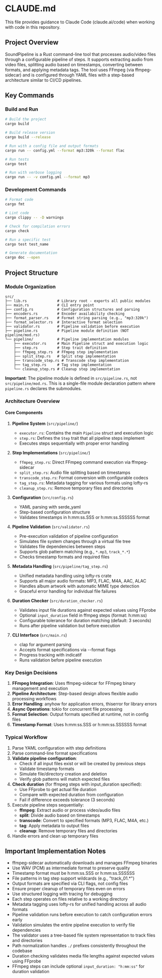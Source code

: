 # CLAUDE.md

This file provides guidance to Claude Code (claude.ai/code) when working with code in this repository.

## Project Overview

SoundPipeline is a Rust command-line tool that processes audio/video files through a configurable pipeline of steps. It supports extracting audio from video files, splitting audio based on timestamps, converting between formats, and applying metadata tags. The tool uses FFmpeg (via ffmpeg-sidecar) and is configured through YAML files with a step-based architecture similar to CI/CD pipelines.

## Key Commands

### Build and Run
```bash
# Build the project
cargo build

# Build release version
cargo build --release

# Run with a config file and output formats
cargo run -- config.yml --format mp3:320k --format flac

# Run tests
cargo test

# Run with verbose logging
cargo run -- -v config.yml --format mp3
```

### Development Commands
```bash
# Format code
cargo fmt

# Lint code
cargo clippy -- -D warnings

# Check for compilation errors
cargo check

# Run a specific test
cargo test test_name

# Generate documentation
cargo doc --open
```

## Project Structure

### Module Organization

```
src/
├── lib.rs              # Library root - exports all public modules
├── main.rs             # CLI entry point
├── config.rs           # Configuration structures and parsing
├── encoders.rs         # Encoder availability checking
├── format_parser.rs    # Format string parsing (e.g., "mp3:320k")
├── format_selector.rs  # Interactive format selection
├── validator.rs        # Pipeline validation before execution
├── pipeline.rs         # Pipeline module definition (NOT pipeline/mod.rs)
└── pipeline/           # Pipeline implementation modules
    ├── executor.rs     # Main Pipeline struct and execution logic
    ├── step.rs         # Step trait definition
    ├── ffmpeg_step.rs  # FFmpeg step implementation
    ├── split_step.rs   # Split step implementation
    ├── transcode_step.rs # Transcode step implementation
    ├── tag_step.rs     # Tag step implementation
    └── cleanup_step.rs # Cleanup step implementation
```

**Important**: The pipeline module is defined in `src/pipeline.rs`, not `src/pipeline/mod.rs`. This is a single-file module declaration pattern where `pipeline.rs` declares the submodules.

### Architecture Overview

#### Core Components

1. **Pipeline System** (`src/pipeline/`)
   - `executor.rs`: Contains the main `Pipeline` struct and execution logic
   - `step.rs`: Defines the `Step` trait that all pipeline steps implement
   - Executes steps sequentially with proper error handling

2. **Step Implementations** (`src/pipeline/`)
   - `ffmpeg_step.rs`: Direct FFmpeg command execution via ffmpeg-sidecar
   - `split_step.rs`: Audio file splitting based on timestamps
   - `transcode_step.rs`: Format conversion with configurable codecs
   - `tag_step.rs`: Metadata tagging for various formats using lofty-rs
   - `cleanup_step.rs`: Remove temporary files and directories

3. **Configuration** (`src/config.rs`)
   - YAML parsing with serde_yaml
   - Step-based configuration structure
   - Validates timestamps in h:mm:ss.SSS or h:mm:ss.SSSSSS format

4. **Pipeline Validation** (`src/validator.rs`)
   - Pre-execution validation of pipeline configuration
   - Simulates file system changes through a virtual file tree
   - Validates file dependencies between steps
   - Supports glob pattern matching (e.g., `*.mp3`, `track_*.*`)
   - Checks timestamp formats and required files

5. **Metadata Handling** (`src/pipeline/tag_step.rs`)
   - Unified metadata handling using lofty-rs crate
   - Supports all major audio formats: MP3, FLAC, M4A, AAC, ALAC
   - Handles album artwork with automatic MIME type detection
   - Graceful error handling for individual file failures

6. **Duration Checker** (`src/duration_checker.rs`)
   - Validates input file durations against expected values using FFprobe
   - Optional `input_duration` field in ffmpeg steps (format: h:mm:ss)
   - Configurable tolerance for duration matching (default: 3 seconds)
   - Runs after pipeline validation but before execution

7. **CLI Interface** (`src/main.rs`)
   - clap for argument parsing
   - Accepts format specifications via --format flags
   - Progress tracking with indicatif
   - Runs validation before pipeline execution

### Key Design Decisions

1. **FFmpeg Integration**: Uses ffmpeg-sidecar for FFmpeg binary management and execution
2. **Pipeline Architecture**: Step-based design allows flexible audio processing workflows
3. **Error Handling**: anyhow for application errors, thiserror for library errors
4. **Async Operations**: tokio for concurrent file processing
5. **Format Selection**: Output formats specified at runtime, not in config files
6. **Timestamp Format**: Uses h:mm:ss.SSS or h:mm:ss.SSSSSS format

### Typical Workflow

1. Parse YAML configuration with step definitions
2. Parse command-line format specifications
3. **Validate pipeline configuration**:
   - Check if all input files exist or will be created by previous steps
   - Validate timestamp formats
   - Simulate file/directory creation and deletion
   - Verify glob patterns will match expected files
4. **Check duration** (for ffmpeg steps with input_duration specified):
   - Use FFprobe to get actual file duration
   - Compare with expected duration from configuration
   - Fail if difference exceeds tolerance (3 seconds)
5. Execute pipeline steps sequentially:
   - **ffmpeg**: Extract audio or process video/audio files
   - **split**: Divide audio based on timestamps
   - **transcode**: Convert to specified formats (MP3, FLAC, M4A, etc.)
   - **tag**: Apply metadata to output files
   - **cleanup**: Remove temporary files and directories
5. Handle errors and clean up temporary files

## Important Implementation Notes

- ffmpeg-sidecar automatically downloads and manages FFmpeg binaries
- Use WAV (PCM) as intermediate format to preserve quality
- Timestamp format must be h:mm:ss.SSS or h:mm:ss.SSSSSS
- File patterns in tag step support wildcards (e.g., "track_01.*")
- Output formats are specified via CLI flags, not config files
- Ensure proper cleanup of temporary files even on errors
- Use structured logging with tracing for debugging
- Each step operates on files relative to a working directory
- Metadata tagging uses lofty-rs for unified handling across all audio formats
- Pipeline validation runs before execution to catch configuration errors early
- Validation simulates the entire pipeline execution to verify file dependencies
- The validator uses a tree-based file system representation to track files and directories
- Path normalization handles `./` prefixes consistently throughout the codebase
- Duration checking validates media file lengths against expected values using FFprobe
- FFmpeg steps can include optional `input_duration: "h:mm:ss"` for duration validation
